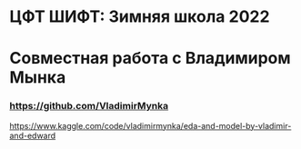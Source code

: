 # ЦФТ ШИФТ: Зимняя школа 2022
# Совместная работа с Владимиром Мынка
  ### https://github.com/VladimirMynka

https://www.kaggle.com/code/vladimirmynka/eda-and-model-by-vladimir-and-edward
